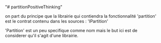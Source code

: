 "# partitionPositiveThinking" 

on part du principe que la librairie qui contiendra la fonctionnalité 'partition' est le contrat contenu dans les sources : 'IPartition'

'Partition' est un peu specifique comme nom mais le but ici est de considerer qu'il s'agit d'une librairie.




